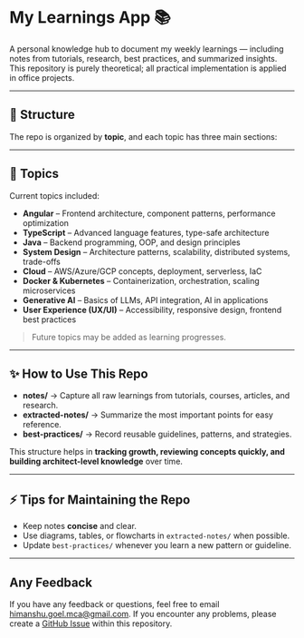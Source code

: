 # My Learnings App 📚

A personal knowledge hub to document my weekly learnings — including notes from tutorials, research, best practices, and summarized insights. This repository is purely theoretical; all practical implementation is applied in office projects.

---

## 📂 Structure

The repo is organized by **topic**, and each topic has three main sections:

---

## 🧩 Topics

Current topics included:

- **Angular** – Frontend architecture, component patterns, performance optimization
- **TypeScript** – Advanced language features, type-safe architecture
- **Java** – Backend programming, OOP, and design principles
- **System Design** – Architecture patterns, scalability, distributed systems, trade-offs
- **Cloud** – AWS/Azure/GCP concepts, deployment, serverless, IaC
- **Docker & Kubernetes** – Containerization, orchestration, scaling microservices
- **Generative AI** – Basics of LLMs, API integration, AI in applications
- **User Experience (UX/UI)** – Accessibility, responsive design, frontend best practices

> Future topics may be added as learning progresses.

---

## ✨ How to Use This Repo

- **notes/** → Capture all raw learnings from tutorials, courses, articles, and research.
- **extracted-notes/** → Summarize the most important points for easy reference.
- **best-practices/** → Record reusable guidelines, patterns, and strategies.

This structure helps in **tracking growth, reviewing concepts quickly, and building architect-level knowledge** over time.

---

## ⚡ Tips for Maintaining the Repo

- Keep notes **concise** and clear.
- Use diagrams, tables, or flowcharts in `extracted-notes/` when possible.
- Update `best-practices/` whenever you learn a new pattern or guideline.

---

## Any Feedback

If you have any feedback or questions, feel free to email <himanshu.goel.mca@gmail.com>. If you encounter any problems, please create a [GitHub Issue](https://github.com/HimanshuGoel/my-learnings-app/issues/new/choose) within this repository.

